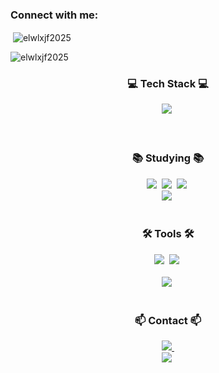 <!--타이틀 부분-->



<h3 align="left">Connect with me:</h3>

<p>&nbsp;<img align="center" src="https://github-readme-stats.vercel.app/api?username=elwlxjf2025&show_icons=true&locale=en" alt="elwlxjf2025" /></p>

<p><img align="center" src="https://github-readme-streak-stats.herokuapp.com/?user=elwlxjf2025&" alt="elwlxjf2025" /></p>





<!--내용 부분-->
<h3 align="center">💻 Tech Stack 💻</h3>
<div align="center">
  <img src="https://img.shields.io/badge/java-ea3c53.svg?style=for-the-badge&logo=java&logoColor=61DAFB" />&nbsp
</div>

</div>

<br>

<br>

<h3 align="center">📚 Studying 📚</h3>
<div align="center">
  <img src="https://img.shields.io/badge/Kotlin -ffbfd2.svg?style=for-the-badge&logo=Kotlin&logoColor=white" />&nbsp
  <img src="https://img.shields.io/badge/Typescript -aef0ff?style=for-the-badge&logo=Typescript&logoColor=a1b4ff" />&nbsp
  <img src="https://img.shields.io/badge/Spring Boot-9ad255?style=for-the-badge&logo=Spring Boot&logoColor=white" />&nbsp
<div align="center">
  <img src="https://img.shields.io/badge/mysql a9cdd1-?style=for-the-badge&logo=mysql&logoColor=a5d8ea" />&nbsp

</div>


<br>

<h3 align="center">🛠 Tools 🛠</h3>
<div align="center">
  <img src="https://img.shields.io/badge/git-F05033.svg?style=for-the-badge&logo=git&logoColor=white" />&nbsp
  <img src="https://img.shields.io/badge/github-181717.svg?style=for-the-badge&logo=github&logoColor=white" />&nbsp
</div>


<br>

<div align="center">
  <img src="https://img.shields.io/badge/VSCode-2C2C32.svg?style=for-the-badge&logo=visual-studio-code&logoColor=22ABF3" />&nbsp
<!--   <img src="https://img.shields.io/badge/Colab-2C2C32.svg?style=for-the-badge&logo=googlecolab&logoColor=F9AB00" />&nbsp -->
</div>

<br>

<h3 align="center">📫 Contact 📫</h3>
<div align="center">
 
  <a href="mailto:elwlxjf2025@gmail.com">
    <img
      src="https://img.shields.io/badge/elwljxf2025@gmail.com-D14836?style=for-the-badge&logo=gmail&logoColor=white"/>&nbsp
  </a>
</div>

  <a herf="instagam:alsguril">
   <div align= "center">  
<img
      src="https://img.shields.io/badge/alsguril-DD2A7B?style=for-the-badge&logo=instagram&logoColor=white"/>&nbsp
  </a>
</div>
